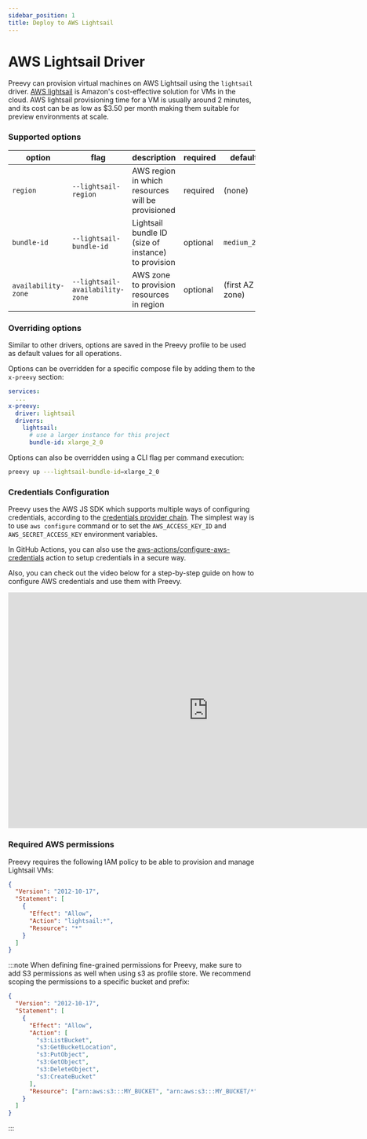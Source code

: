 ```yaml
---
sidebar_position: 1
title: Deploy to AWS Lightsail
---
```


# AWS Lightsail Driver

Preevy can provision virtual machines on AWS Lightsail using the `lightsail` driver.
[AWS lightsail](https://aws.amazon.com/lightsail) is Amazon's cost-effective solution for VMs in the cloud.
AWS lightsail provisioning time for a VM is usually around 2 minutes, and its cost can be as low as $3.50 per month making them suitable for preview environments at scale.


### Supported options

| option | flag | description | required | default |
| ------ | ---- | ----------- | -------- | ------- |
| `region` | `--lightsail-region` | AWS region in which resources will be provisioned | required | (none) |
| `bundle-id` | `--lightsail-bundle-id` | Lightsail bundle ID (size of instance) to provision | optional | `medium_2_0` |
| `availability-zone` | `--lightsail-availability-zone` | AWS zone to provision resources in region | optional | (first AZ in zone) |

### Overriding options

Similar to other drivers, options are saved in the Preevy profile to be used as default values for all operations.

Options can be overridden for a specific compose file by adding them to the `x-preevy` section:

```yaml
services:
  ...
x-preevy:
  driver: lightsail
  drivers:
    lightsail:
      # use a larger instance for this project
      bundle-id: xlarge_2_0
```

Options can also be overridden using a CLI flag per command execution:

```bash
preevy up ---lightsail-bundle-id=xlarge_2_0
```

### Credentials Configuration
Preevy uses the AWS JS SDK which supports multiple ways of configuring credentials, according to the [credentials provider chain](https://docs.aws.amazon.com/sdk-for-javascript/v3/developer-guide/setting-credentials-node.html).
The simplest way is to use `aws configure` command or to set the `AWS_ACCESS_KEY_ID` and `AWS_SECRET_ACCESS_KEY` environment variables.

In GitHub Actions, you can also use the [aws-actions/configure-aws-credentials](https://github.com/aws-actions/configure-aws-credentials) action to setup credentials in a secure way.

Also, you can check out the video below for a step-by-step guide on how to configure AWS credentials and use them with Preevy.

<p align="center"><iframe width="816" height="480" src="https://www.youtube.com/embed/LXOHlK5T7Ew?si=wPZlEi4mugQYL8GI" title="YouTube video player" frameborder="0" allow="accelerometer; autoplay; clipboard-write; encrypted-media; gyroscope; picture-in-picture; web-share" allowfullscreen></iframe></p>

### Required AWS permissions

Preevy requires the following IAM policy to be able to provision and manage Lightsail VMs:
```json
{
  "Version": "2012-10-17",
  "Statement": [
    {
      "Effect": "Allow",
      "Action": "lightsail:*",
      "Resource": "*"
    }
  ]
}

```

:::note
When defining fine-grained permissions for Preevy, make sure to add S3 permissions as well when using s3 as profile store.
We recommend scoping the permissions to a specific bucket and prefix:

```json
{
  "Version": "2012-10-17",
  "Statement": [
    {
      "Effect": "Allow",
      "Action": [
        "s3:ListBucket",
        "s3:GetBucketLocation",
        "s3:PutObject",
        "s3:GetObject",
        "s3:DeleteObject",
        "s3:CreateBucket"
      ],
      "Resource": ["arn:aws:s3:::MY_BUCKET", "arn:aws:s3:::MY_BUCKET/*"]
    }
  ]
}

```
:::
